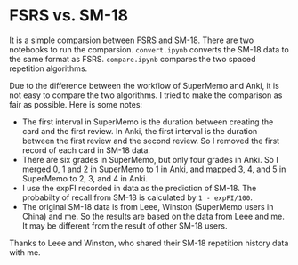 # FSRS vs. SM-18

It is a simple comparsion between FSRS and SM-18. There are two notebooks to run the comparsion. `convert.ipynb` converts the SM-18 data to the same format as FSRS. `compare.ipynb` compares the two spaced repetition algorithms.

Due to the difference between the workflow of SuperMemo and Anki, it is not easy to compare the two algorithms. I tried to make the comparison as fair as possible. Here is some notes:
- The first interval in SuperMemo is the duration between creating the card and the first review. In Anki, the first interval is the duration between the first review and the second review. So I removed the first record of each card in SM-18 data.
- There are six grades in SuperMemo, but only four grades in Anki. So I merged 0, 1 and 2 in SuperMemo to 1 in Anki, and mapped 3, 4, and 5 in SuperMemo to 2, 3, and 4 in Anki.
- I use the expFI recorded in data as the prediction of SM-18. The probabilty of recall from SM-18 is calculated by `1 - expFI/100`.
- The original SM-18 data is from Leee, Winston (SuperMemo users in China) and me. So the results are based on the data from Leee and me. It may be different from the result of other SM-18 users.

Thanks to Leee and Winston, who shared their SM-18 repetition history data with me.